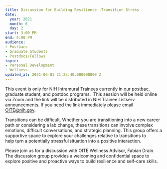 ```yaml
---
title: Discussion for Building Resilience -Transition Stress
date:
  year: 2021
  month: 6
  day: 2
start: 3:00 PM
end: 4:00 PM
audience:
- Postbacs
- Graduate Students
- Postdocs/Fellows
topic:
- Personal Development
- Wellness
updated_at: 2021-06-01 21:23:40.000000000 Z
---
```

This event is only for NIH Intramural Trainees currently in our postbac,
graduate student, and postdoc programs.  This session will be held
online via Zoom and the link will be distributed in NIH Trainee Listserv
announcements. If you need the link immediately please email
OITE@nih.gov. 

<span class="TextRun SCXW164108340 BCX0" lang="EN-US" xml:lang="EN-US"
data-contrast="none"><span class="NormalTextRun SCXW164108340
BCX0">T</span></span><span class="TextRun SCXW164108340 BCX0"
lang="EN-US" xml:lang="EN-US" data-contrast="none"><span
class="NormalTextRun SCXW164108340 BCX0">ransitions can be difficult.
Whether </span></span><span class="TextRun SCXW164108340 BCX0"
lang="EN-US" xml:lang="EN-US" data-contrast="none"><span
class="NormalTextRun SCXW164108340 BCX0">you are transitioning into a
new career path</span></span><span class="TextRun SCXW164108340 BCX0"
lang="EN-US" xml:lang="EN-US" data-contrast="none"><span
class="NormalTextRun SCXW164108340 BCX0"> or </span></span><span
class="TextRun SCXW164108340 BCX0" lang="EN-US" xml:lang="EN-US"
data-contrast="none"><span class="NormalTextRun SCXW164108340
BCX0">considering a lab change</span></span><span class="TextRun
SCXW164108340 BCX0" lang="EN-US" xml:lang="EN-US"
data-contrast="none"><span class="NormalTextRun SCXW164108340
BCX0">,</span></span><span class="TextRun SCXW164108340 BCX0"
lang="EN-US" xml:lang="EN-US" data-contrast="none"><span
class="NormalTextRun SCXW164108340 BCX0"> these transitions can involve
complex emotions</span></span><span class="TextRun SCXW164108340 BCX0"
lang="EN-US" xml:lang="EN-US" data-contrast="none"><span
class="NormalTextRun SCXW164108340 BCX0">, difficult conversations, and
strategic planning. This group offers a supportive space to
explore</span></span><span class="TextRun SCXW164108340 BCX0"
lang="EN-US" xml:lang="EN-US" data-contrast="none"><span
class="NormalTextRun SCXW164108340 BCX0"> your challenges relative to
transitions to help</span></span><span class="TextRun SCXW164108340
BCX0" lang="EN-US" xml:lang="EN-US" data-contrast="none"><span
class="NormalTextRun SCXW164108340 BCX0"> </span></span><span
class="TextRun SCXW164108340 BCX0" lang="EN-US" xml:lang="EN-US"
data-contrast="none"><span class="NormalTextRun SCXW164108340 BCX0">turn
a potentially stressful situation into a positive
interaction.  </span></span><span class="EOP SCXW164108340 BCX0"
data-ccp-props="{"> </span>

Please join us for a discussion with OITE Wellness Advisor, Fabian
Drain. The discussion group provides a welcoming and confidential space
to explore positive and proactive ways to build resilience and self-care
skills.
